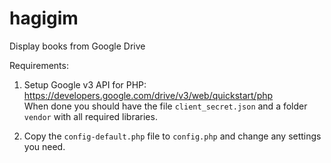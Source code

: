 # hagigim
Display books from Google Drive

Requirements:

1. Setup Google v3 API for PHP:<br>
https://developers.google.com/drive/v3/web/quickstart/php<br>
When done you should have the file `client_secret.json` and a folder `vendor` with all required libraries.

2. Copy the `config-default.php` file to `config.php` and change any settings you need.




